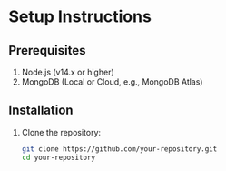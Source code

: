 # Setup Instructions

## Prerequisites
1. Node.js (v14.x or higher)
2. MongoDB (Local or Cloud, e.g., MongoDB Atlas)

## Installation

1. Clone the repository:
   ```bash
   git clone https://github.com/your-repository.git
   cd your-repository
